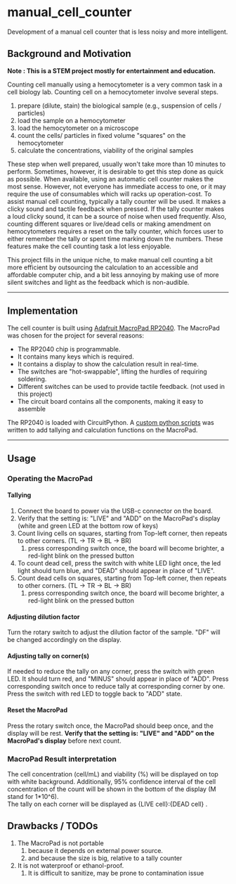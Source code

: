 # manual_cell_counter
Development of a manual cell counter that is less noisy and more intelligent. 

## Background and Motivation
__Note : This is a STEM project mostly for entertainment and education.__ 

Counting cell manually using a hemocytometer is a very common task in a cell biology lab. Counting cell on a hemocytometer involve several steps. 

1. prepare (dilute, stain) the biological sample (e.g., suspension of cells / particles)
2. load the sample on a hemocytometer
3. load the hemocytometer on a microscope 
4. count the cells/ particles in fixed volume "squares" on the hemocytometer
5. calculate the concentrations, viability of the original samples

These step when well prepared, usually won't take more than 10 minutes to perform. Sometimes, however, it is desirable to get this step done as quick as possible. When available, using an automatic cell counter makes the most sense. However, not everyone has immediate access to one, or it may require the use of consumables which will racks up operation-cost. 
To assist manual cell counting, typically a tally counter will be used. It makes a clicky sound and tactile feedback when pressed. If the tally counter makes a loud clicky sound, it can be a source of noise when used frequently. Also, counting different squares or live/dead cells or making amendment on hemocytometers requires a reset on the tally counter, which forces user to either remember the tally or spent time marking down the numbers. These features make the cell counting task a lot less enjoyable. 

This project fills in the unique niche, to make manual cell counting a bit more efficient by outsourcing the calculation to an accessible and affordable computer chip, and a bit less annoying by making use of more silent switches and light as the feedback which is non-audible. 

---

## Implementation
The cell counter is built using [Adafruit MacroPad RP2040](https://www.adafruit.com/product/5128). The MacroPad was chosen for the project for several reasons:

- The RP2040 chip is programmable.  
- It contains many keys which is required.
- It contains a display to show the calculation result in real-time. 
- The switches are "hot-swappable", lifting the hurdles of requiring soldering. 
- Different switches can be used to provide tactile feedback. (not used in this project)
- The circuit board contains all the components, making it easy to assemble

The RP2040 is loaded with CircuitPython. A [custom python scripts]("./src/code.py") was written to add tallying and calculation functions on the MacroPad.  

---

## Usage
### Operating the MacroPad
#### Tallying
1. Connect the board to power via the USB-c connector on the board. 
2. Verify that the setting is: "LIVE" and "ADD" on the MacroPad's display (white and green LED at the bottom row of keys) 
3. Count living cells on squares, starting from Top-left corner, then repeats to other corners. (TL -> TR -> BL -> BR)
   1. press corresponding switch once, the board will become brighter, a red-light blink on the pressed button
4. To count dead cell, press the switch with white LED light once, the led light should turn blue, and "DEAD" should appear in place of "LIVE". 
5. Count dead cells on squares, starting from Top-left corner, then repeats to other corners. (TL -> TR -> BL -> BR)
   1. press corresponding switch once, the board will become brighter, a red-light blink on the pressed button
#### Adjusting dilution factor 
Turn the rotary switch to adjust the dilution factor of the sample. "DF" will be changed accordingly on the display.
#### Adjusting tally on corner(s) 
If needed to reduce the tally on any corner, press the switch with green LED. It should turn red, and "MINUS" should appear in place of "ADD". Press corresponding switch once to reduce tally at corresponding corner by one. Press the switch with red LED to toggle back to "ADD" state. 
#### Reset the MacroPad
Press the rotary switch once, the MacroPad should beep once, and the display will be rest. __Verify that the setting is: "LIVE" and "ADD" on the MacroPad's display__ before next count. 

### MacroPad Result interpretation

The cell concentration (cell/mL) and viability (%) will be displayed on top with white background. Additionally, 95% confidence interval of the cell concentration of the count will be shown in the bottom of the display (M stand for 1*10^6).   
The tally on each corner will be displayed as {LIVE cell}:{DEAD cell} . 

## Drawbacks / TODOs 
1. The MacroPad is not portable
   1. because it depends on external power source. 
   2. and because the size is big, relative to a tally counter
2. It is not waterproof or ethanol-proof.
   1. It is difficult to sanitize, may be prone to contamination issue  
